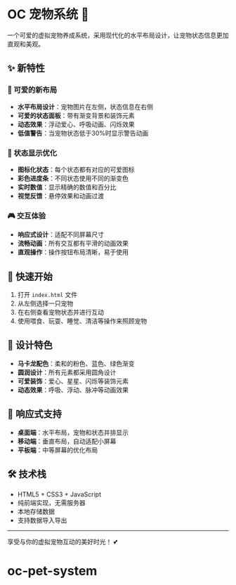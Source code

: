 # OC 宠物系统 🐾

一个可爱的虚拟宠物养成系统，采用现代化的水平布局设计，让宠物状态信息更加直观和美观。

## ✨ 新特性

### 🎨 可爱的新布局
- **水平布局设计**：宠物图片在左侧，状态信息在右侧
- **可爱的状态面板**：带有渐变背景和装饰元素
- **动态效果**：浮动爱心、呼吸动画、闪烁效果
- **低值警告**：当宠物状态低于30%时显示警告动画

### 🎯 状态显示优化
- **图标化状态**：每个状态都有对应的可爱图标
- **彩色进度条**：不同状态使用不同的渐变色
- **实时数值**：显示精确的数值和百分比
- **视觉反馈**：悬停效果和动画过渡

### 🎮 交互体验
- **响应式设计**：适配不同屏幕尺寸
- **流畅动画**：所有交互都有平滑的动画效果
- **直观操作**：操作按钮布局清晰，易于使用

## 🚀 快速开始

1. 打开 `index.html` 文件
2. 从左侧选择一只宠物
3. 在右侧查看宠物状态并进行互动
4. 使用喂食、玩耍、睡觉、清洁等操作来照顾宠物

## 🎨 设计特色

- **马卡龙配色**：柔和的粉色、蓝色、绿色渐变
- **圆润设计**：所有元素都采用圆角设计
- **可爱装饰**：爱心、星星、闪烁等装饰元素
- **动态效果**：呼吸、浮动、脉冲等动画效果

## 📱 响应式支持

- **桌面端**：水平布局，宠物和状态并排显示
- **移动端**：垂直布局，自动适配小屏幕
- **平板端**：中等屏幕的优化布局

## 🛠️ 技术栈

- HTML5 + CSS3 + JavaScript
- 纯前端实现，无需服务器
- 本地存储数据
- 支持数据导入导出

---

享受与你的虚拟宠物互动的美好时光！ 💕

# oc-pet-system
